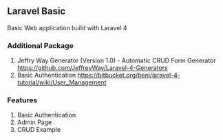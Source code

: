 ## Laravel Basic
Basic Web application build with Laravel 4

### Additional Package
1. Jeffry Way Generator (Version 1.0) - Automatic CRUD Form Generator
    https://github.com/JeffreyWay/Laravel-4-Generators
2. Basic Authentication
    https://bitbucket.org/beni/laravel-4-tutorial/wiki/User_Management
	

### Features
1. Basic Authentication
2. Admin Page
2. CRUD Example









